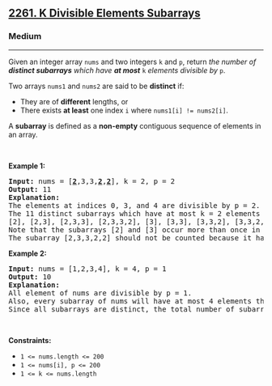 <h2><a href="https://leetcode.com/problems/k-divisible-elements-subarrays/">2261. K Divisible Elements Subarrays</a></h2><h3>Medium</h3><hr><div style="user-select: auto;"><p style="user-select: auto;">Given an integer array <code style="user-select: auto;">nums</code> and two integers <code style="user-select: auto;">k</code> and <code style="user-select: auto;">p</code>, return <em style="user-select: auto;">the number of <strong style="user-select: auto;">distinct subarrays</strong> which have <strong style="user-select: auto;">at most</strong></em> <code style="user-select: auto;">k</code> <em style="user-select: auto;">elements divisible by</em> <code style="user-select: auto;">p</code>.</p>

<p style="user-select: auto;">Two arrays <code style="user-select: auto;">nums1</code> and <code style="user-select: auto;">nums2</code> are said to be <strong style="user-select: auto;">distinct</strong> if:</p>

<ul style="user-select: auto;">
	<li style="user-select: auto;">They are of <strong style="user-select: auto;">different</strong> lengths, or</li>
	<li style="user-select: auto;">There exists <strong style="user-select: auto;">at least</strong> one index <code style="user-select: auto;">i</code> where <code style="user-select: auto;">nums1[i] != nums2[i]</code>.</li>
</ul>

<p style="user-select: auto;">A <strong style="user-select: auto;">subarray</strong> is defined as a <strong style="user-select: auto;">non-empty</strong> contiguous sequence of elements in an array.</p>

<p style="user-select: auto;">&nbsp;</p>
<p style="user-select: auto;"><strong style="user-select: auto;">Example 1:</strong></p>

<pre style="user-select: auto;"><strong style="user-select: auto;">Input:</strong> nums = [<u style="user-select: auto;"><strong style="user-select: auto;">2</strong></u>,3,3,<u style="user-select: auto;"><strong style="user-select: auto;">2</strong></u>,<u style="user-select: auto;"><strong style="user-select: auto;">2</strong></u>], k = 2, p = 2
<strong style="user-select: auto;">Output:</strong> 11
<strong style="user-select: auto;">Explanation:</strong>
The elements at indices 0, 3, and 4 are divisible by p = 2.
The 11 distinct subarrays which have at most k = 2 elements divisible by 2 are:
[2], [2,3], [2,3,3], [2,3,3,2], [3], [3,3], [3,3,2], [3,3,2,2], [3,2], [3,2,2], and [2,2].
Note that the subarrays [2] and [3] occur more than once in nums, but they should each be counted only once.
The subarray [2,3,3,2,2] should not be counted because it has 3 elements that are divisible by 2.
</pre>

<p style="user-select: auto;"><strong style="user-select: auto;">Example 2:</strong></p>

<pre style="user-select: auto;"><strong style="user-select: auto;">Input:</strong> nums = [1,2,3,4], k = 4, p = 1
<strong style="user-select: auto;">Output:</strong> 10
<strong style="user-select: auto;">Explanation:</strong>
All element of nums are divisible by p = 1.
Also, every subarray of nums will have at most 4 elements that are divisible by 1.
Since all subarrays are distinct, the total number of subarrays satisfying all the constraints is 10.
</pre>

<p style="user-select: auto;">&nbsp;</p>
<p style="user-select: auto;"><strong style="user-select: auto;">Constraints:</strong></p>

<ul style="user-select: auto;">
	<li style="user-select: auto;"><code style="user-select: auto;">1 &lt;= nums.length &lt;= 200</code></li>
	<li style="user-select: auto;"><code style="user-select: auto;">1 &lt;= nums[i], p &lt;= 200</code></li>
	<li style="user-select: auto;"><code style="user-select: auto;">1 &lt;= k &lt;= nums.length</code></li>
</ul>
</div>